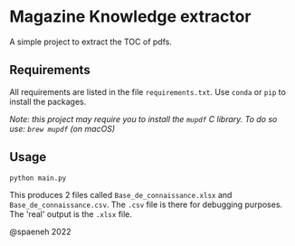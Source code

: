 # Magazine Knowledge extractor

A simple project to extract the TOC of pdfs.

## Requirements

All requirements are listed in the file `requirements.txt`.
Use `conda` or `pip` to install the packages. 

_Note: this project may require you to install the `mupdf` C library.
To do so use: `brew mupdf` (on macOS)_

## Usage

```
python main.py
```

This produces 2 files called `Base_de_connaissance.xlsx` and `Base_de_connaissance.csv`.
The `.csv` file is there for debugging purposes. The 'real' output is the `.xlsx` file.


@spaeneh 2022

